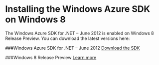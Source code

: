 <properties umbraconavihide="1" pagetitle="Windows Azure on Windows 8" metakeywords="Installing the Windows Azure SDK on Windows 8" metadescription="Describes how to install the Windows Azure SDK on Windows 8." linkid="dev-net-windows8" urldisplayname="Windows Azure Install Windows 8" headerexpose="" footerexpose="" disquscomments="1"></properties>

# Installing the Windows Azure SDK on Windows 8

The Windows Azure SDK for .NET – June 2012 is enabled on Windows 8 Release Preview.  You can download the latest versions here:

###Windows Azure SDK for .NET – June 2012
<a href="https://www.windowsazure.com/en-us/develop/net/">Download the SDK</a>

###Windows 8 Release Preview
<a href="http://windows.microsoft.com/en-US/windows-8/release-preview?ocid=O_WOL_W8R_OandO_Home_EN-US">Learn more</a>
